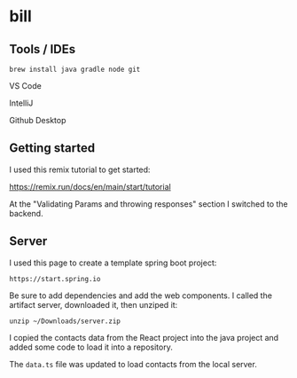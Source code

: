 # bill

## Tools / IDEs

    brew install java gradle node git

VS Code

IntelliJ

Github Desktop

## Getting started

I used this remix tutorial to get started:

https://remix.run/docs/en/main/start/tutorial

At the "Validating Params and throwing responses" section I switched to the backend.

## Server

I used this page to create a template spring boot project:

    https://start.spring.io

Be sure to add dependencies and add the web components.  I called the artifact server, downloaded it, then unziped it:

    unzip ~/Downloads/server.zip

I copied the contacts data from the React project into the java project and added some code to load it into a repository.

The `data.ts` file was updated to load contacts from the local server.